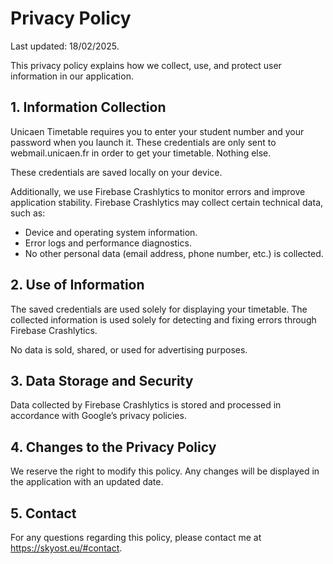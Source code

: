 # Privacy Policy

Last updated: 18/02/2025.

This privacy policy explains how we collect, use, and protect user information in our application.

## 1. Information Collection

Unicaen Timetable requires you to enter your student number and your password when you launch it.
These credentials are only sent to webmail.unicaen.fr in order to get your timetable. Nothing else.

These credentials are saved locally on your device.

Additionally, we use Firebase Crashlytics to monitor errors and improve application stability.
Firebase Crashlytics may collect certain technical data, such as:
- Device and operating system information.
- Error logs and performance diagnostics.
- No other personal data (email address, phone number, etc.) is collected.

## 2. Use of Information

The saved credentials are used solely for displaying your timetable.
The collected information is used solely for detecting and fixing errors through Firebase Crashlytics.

No data is sold, shared, or used for advertising purposes.

## 3. Data Storage and Security

Data collected by Firebase Crashlytics is stored and processed in accordance with Google’s privacy policies.

## 4. Changes to the Privacy Policy

We reserve the right to modify this policy. Any changes will be displayed in the application with an updated date.

## 5. Contact

For any questions regarding this policy, please contact me at https://skyost.eu/#contact.


